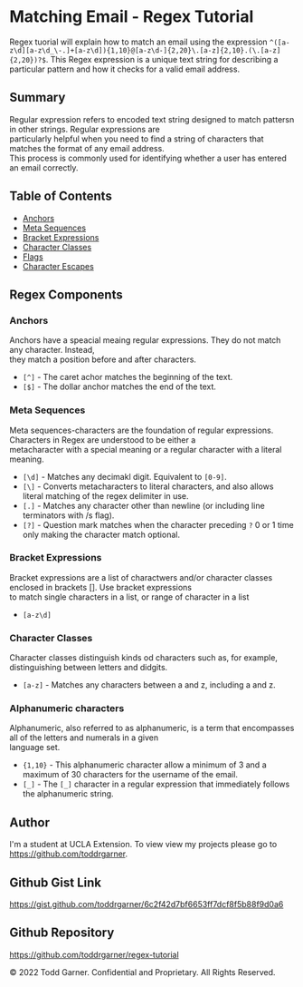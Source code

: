 # Matching Email - Regex Tutorial

Regex tuorial will explain how to match an email using the expression `^([a-z\d][a-z\d_\-.]+[a-z\d]){1,10}@[a-z\d-]{2,20}\.[a-z]{2,10}.(\.[a-z]{2,20})?$`. This Regex expression is a unique text string for describing a particular pattern and how it checks for a valid email address.

## Summary

Regular expression refers to encoded text string designed to match pattersn in other strings. Regular expressions are<br> 
particularly helpful when you need to find a string of characters that matches the format of any email address.<br> 
This process is commonly used for identifying whether a user has entered an email correctly.

## Table of Contents

- [Anchors](#anchors)
- [Meta Sequences](#meta-sequences)
- [Bracket Expressions](#bracket-expressions)
- [Character Classes](#character-classes)
- [Flags](#flags)
- [Character Escapes](#character-escapes)

## Regex Components

### Anchors

Anchors have a speacial meaing regular expressions. They do not match any character. Instead,<br> 
they match a position before and after characters.

* `[^]` - The caret achor matches the beginning of the text.<br>
* `[$]` - The dollar anchor matches the end of the text.<br>
                                                                      
### Meta Sequences

Meta sequences-characters are the foundation of regular expressions. Characters in Regex are understood to be either a<br>
metacharacter with a special meaning or a regular character with a literal meaning.

* `[\d]` - Matches any decimakl digit. Equivalent to `[0-9]`.<br>
* `[\]`  - Converts metacharacters to literal characters, and also allows literal matching of the regex delimiter in use.<br>
* `[.]`  - Matches any character other than newline (or including line terminators with /s flag).<br>
* `[?]`  - Question mark matches when the character preceding `?` 0 or 1 time only making the character match optional.

### Bracket Expressions

Bracket expressions are a list of charactwers and/or character classes enclosed in brackets []. Use bracket expressions<br> 
to match single characters in a list, or range of character in a list 

* `[a-z\d]` 

### Character Classes

Character classes distinguish kinds od characters such as, for example, distinguishing between letters and didgits.

* `[a-z]` - Matches any characters between a and z, including a and z.

### Alphanumeric characters

Alphanumeric, also referred to as alphanumeric, is a term that encompasses all of the letters and numerals in a given<br>
language set.

* `{1,10}` - This alphanumeric character allow a minimum of 3 and a maximum of 30 characters for the username of the email.
* `[_]`    - The `[_]` character in a regular expression that immediately follows the alphanumeric string.

## Author

I'm a student at UCLA Extension. To view view my projects please go to https://github.com/toddrgarner.

## Github Gist Link

https://gist.github.com/toddrgarner/6c2f42d7bf6653ff7dcf8f5b88f9d0a6

## Github Repository

https://github.com/toddrgarner/regex-tutorial

© 2022 Todd Garner. Confidential and Proprietary. All Rights Reserved.
